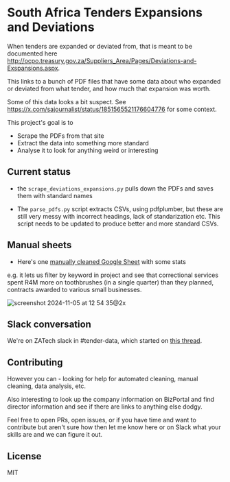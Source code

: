 # South Africa Tenders Expansions and Deviations

When tenders are expanded or deviated from, that is meant to be documented here http://ocpo.treasury.gov.za/Suppliers_Area/Pages/Deviations-and-Exspansions.aspx.

This links to a bunch of PDF files that have some data about who expanded or deviated from what tender, and how much that expansion was worth.

Some of this data looks a bit suspect. See https://x.com/sajournalist/status/1851565521176604776 for some context.

This project's goal is to 

* Scrape the PDFs from that site
* Extract the data into something more standard
* Analyse it to look for anything weird or interesting

## Current status

* the `scrape_deviations_expansions.py` pulls down the PDFs and saves them with standard names

* The `parse_pdfs.py` script extracts CSVs, using pdfplumber, but these are still very messy with incorrect headings, lack of standarization etc. This script needs to be updated to produce better and more standard CSVs.

## Manual sheets

* Here's one [manually cleaned Google Sheet](https://docs.google.com/spreadsheets/d/10EyyN1siQEyB-KAEvoTIsGCRPI5kRScZ39RT2iadoR8/edit?gid=1446977861#gid=1446977861) with some stats

e.g. it lets us filter by keyword in project and see that correctional services spent R4M more on toothbrushes (in a single quarter) than they planned, contracts awarded to various small businesses.

![screenshot 2024-11-05 at 12 54 35@2x](https://github.com/user-attachments/assets/4334c818-4c57-48e3-b2a4-5de2d9d9cb69)


## Slack conversation

We're on ZATech slack in #tender-data, which started on [this thread](https://zatech.slack.com/archives/CG4HBE0NB/p1730291620057199).

## Contributing

However you can - looking for help for automated cleaning, manual cleaning, data analysis, etc.

Also interesting to look up the company information on BizPortal and find director information and see if there are links to anything else dodgy.

Feel free to open PRs, open issues, or if you have time and want to contribute but aren't sure how then let me know here or on Slack what your skills are and we can figure it out.

## License

MIT

